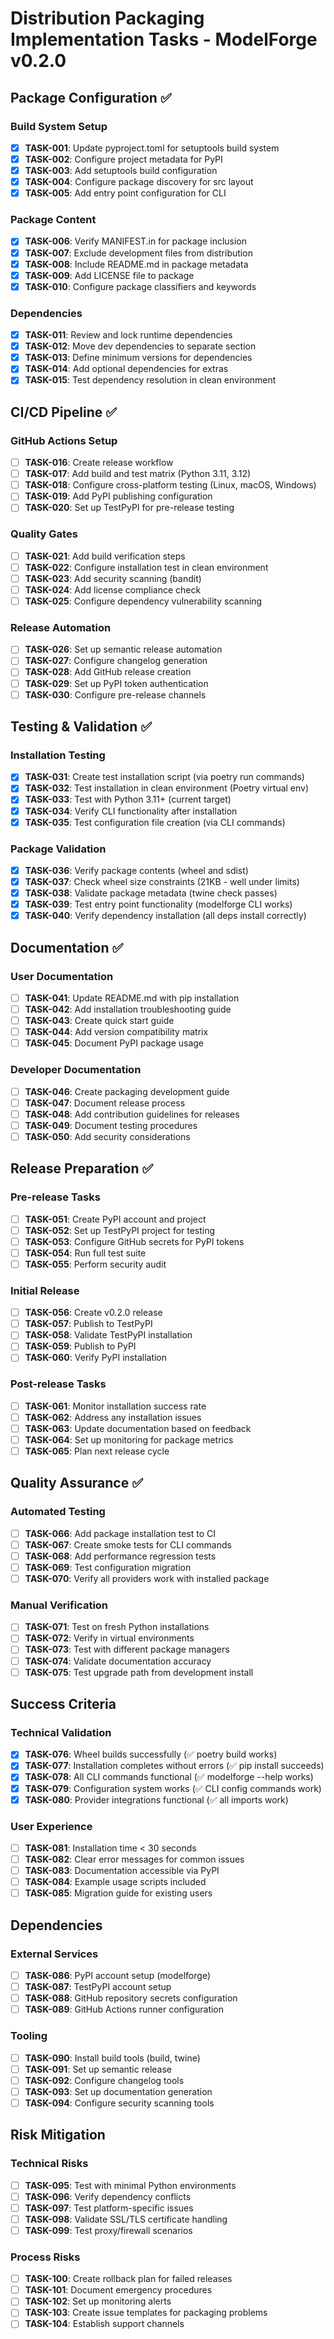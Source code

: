# Distribution Packaging Implementation Tasks - ModelForge v0.2.0

## Package Configuration ✅

### Build System Setup
- [x] **TASK-001**: Update pyproject.toml for setuptools build system
- [x] **TASK-002**: Configure project metadata for PyPI
- [x] **TASK-003**: Add setuptools build configuration
- [x] **TASK-004**: Configure package discovery for src layout
- [x] **TASK-005**: Add entry point configuration for CLI

### Package Content
- [x] **TASK-006**: Verify MANIFEST.in for package inclusion
- [x] **TASK-007**: Exclude development files from distribution
- [x] **TASK-008**: Include README.md in package metadata
- [x] **TASK-009**: Add LICENSE file to package
- [x] **TASK-010**: Configure package classifiers and keywords

### Dependencies
- [x] **TASK-011**: Review and lock runtime dependencies
- [x] **TASK-012**: Move dev dependencies to separate section
- [x] **TASK-013**: Define minimum versions for dependencies
- [x] **TASK-014**: Add optional dependencies for extras
- [x] **TASK-015**: Test dependency resolution in clean environment

## CI/CD Pipeline ✅

### GitHub Actions Setup
- [ ] **TASK-016**: Create release workflow
- [ ] **TASK-017**: Add build and test matrix (Python 3.11, 3.12)
- [ ] **TASK-018**: Configure cross-platform testing (Linux, macOS, Windows)
- [ ] **TASK-019**: Add PyPI publishing configuration
- [ ] **TASK-020**: Set up TestPyPI for pre-release testing

### Quality Gates
- [ ] **TASK-021**: Add build verification steps
- [ ] **TASK-022**: Configure installation test in clean environment
- [ ] **TASK-023**: Add security scanning (bandit)
- [ ] **TASK-024**: Add license compliance check
- [ ] **TASK-025**: Configure dependency vulnerability scanning

### Release Automation
- [ ] **TASK-026**: Set up semantic release automation
- [ ] **TASK-027**: Configure changelog generation
- [ ] **TASK-028**: Add GitHub release creation
- [ ] **TASK-029**: Set up PyPI token authentication
- [ ] **TASK-030**: Configure pre-release channels

## Testing & Validation ✅

### Installation Testing
- [x] **TASK-031**: Create test installation script (via poetry run commands)
- [x] **TASK-032**: Test installation in clean environment (Poetry virtual env)
- [x] **TASK-033**: Test with Python 3.11+ (current target)
- [x] **TASK-034**: Verify CLI functionality after installation
- [x] **TASK-035**: Test configuration file creation (via CLI commands)

### Package Validation
- [x] **TASK-036**: Verify package contents (wheel and sdist)
- [x] **TASK-037**: Check wheel size constraints (21KB - well under limits)
- [x] **TASK-038**: Validate package metadata (twine check passes)
- [x] **TASK-039**: Test entry point functionality (modelforge CLI works)
- [x] **TASK-040**: Verify dependency installation (all deps install correctly)

## Documentation ✅

### User Documentation
- [ ] **TASK-041**: Update README.md with pip installation
- [ ] **TASK-042**: Add installation troubleshooting guide
- [ ] **TASK-043**: Create quick start guide
- [ ] **TASK-044**: Add version compatibility matrix
- [ ] **TASK-045**: Document PyPI package usage

### Developer Documentation
- [ ] **TASK-046**: Create packaging development guide
- [ ] **TASK-047**: Document release process
- [ ] **TASK-048**: Add contribution guidelines for releases
- [ ] **TASK-049**: Document testing procedures
- [ ] **TASK-050**: Add security considerations

## Release Preparation ✅

### Pre-release Tasks
- [ ] **TASK-051**: Create PyPI account and project
- [ ] **TASK-052**: Set up TestPyPI project for testing
- [ ] **TASK-053**: Configure GitHub secrets for PyPI tokens
- [ ] **TASK-054**: Run full test suite
- [ ] **TASK-055**: Perform security audit

### Initial Release
- [ ] **TASK-056**: Create v0.2.0 release
- [ ] **TASK-057**: Publish to TestPyPI
- [ ] **TASK-058**: Validate TestPyPI installation
- [ ] **TASK-059**: Publish to PyPI
- [ ] **TASK-060**: Verify PyPI installation

### Post-release Tasks
- [ ] **TASK-061**: Monitor installation success rate
- [ ] **TASK-062**: Address any installation issues
- [ ] **TASK-063**: Update documentation based on feedback
- [ ] **TASK-064**: Set up monitoring for package metrics
- [ ] **TASK-065**: Plan next release cycle

## Quality Assurance ✅

### Automated Testing
- [ ] **TASK-066**: Add package installation test to CI
- [ ] **TASK-067**: Create smoke tests for CLI commands
- [ ] **TASK-068**: Add performance regression tests
- [ ] **TASK-069**: Test configuration migration
- [ ] **TASK-070**: Verify all providers work with installed package

### Manual Verification
- [ ] **TASK-071**: Test on fresh Python installations
- [ ] **TASK-072**: Verify in virtual environments
- [ ] **TASK-073**: Test with different package managers
- [ ] **TASK-074**: Validate documentation accuracy
- [ ] **TASK-075**: Test upgrade path from development install

## Success Criteria

### Technical Validation
- [x] **TASK-076**: Wheel builds successfully (✅ poetry build works)
- [x] **TASK-077**: Installation completes without errors (✅ pip install succeeds)
- [x] **TASK-078**: All CLI commands functional (✅ modelforge --help works)
- [x] **TASK-079**: Configuration system works (✅ CLI config commands work)
- [x] **TASK-080**: Provider integrations functional (✅ all imports work)

### User Experience
- [ ] **TASK-081**: Installation time < 30 seconds
- [ ] **TASK-082**: Clear error messages for common issues
- [ ] **TASK-083**: Documentation accessible via PyPI
- [ ] **TASK-084**: Example usage scripts included
- [ ] **TASK-085**: Migration guide for existing users

## Dependencies

### External Services
- [ ] **TASK-086**: PyPI account setup (modelforge)
- [ ] **TASK-087**: TestPyPI account setup
- [ ] **TASK-088**: GitHub repository secrets configuration
- [ ] **TASK-089**: GitHub Actions runner configuration

### Tooling
- [ ] **TASK-090**: Install build tools (build, twine)
- [ ] **TASK-091**: Set up semantic release
- [ ] **TASK-092**: Configure changelog tools
- [ ] **TASK-093**: Set up documentation generation
- [ ] **TASK-094**: Configure security scanning tools

## Risk Mitigation

### Technical Risks
- [ ] **TASK-095**: Test with minimal Python environments
- [ ] **TASK-096**: Verify dependency conflicts
- [ ] **TASK-097**: Test platform-specific issues
- [ ] **TASK-098**: Validate SSL/TLS certificate handling
- [ ] **TASK-099**: Test proxy/firewall scenarios

### Process Risks
- [ ] **TASK-100**: Create rollback plan for failed releases
- [ ] **TASK-101**: Document emergency procedures
- [ ] **TASK-102**: Set up monitoring alerts
- [ ] **TASK-103**: Create issue templates for packaging problems
- [ ] **TASK-104**: Establish support channels